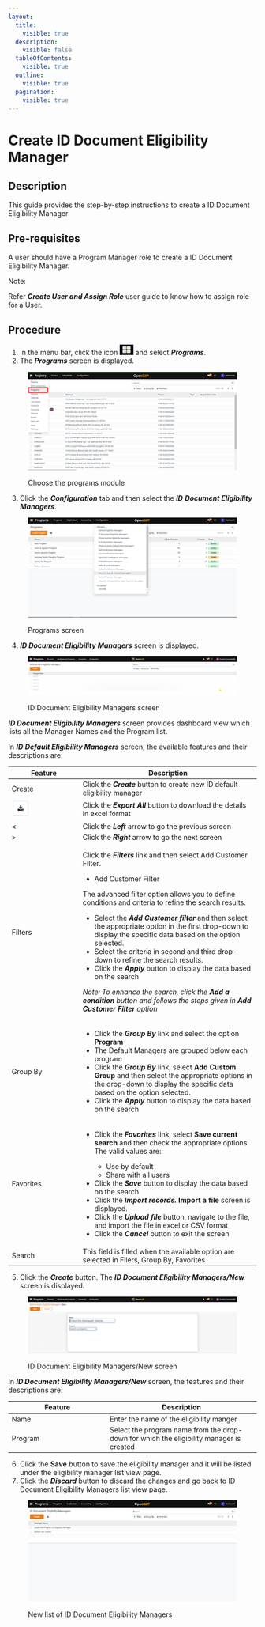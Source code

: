 ```yaml
---
layout:
  title:
    visible: true
  description:
    visible: false
  tableOfContents:
    visible: true
  outline:
    visible: true
  pagination:
    visible: true
---
```


# Create ID Document Eligibility Manager

## Description

This guide provides the step-by-step instructions to create a ID Document  Eligibility Manager

## Pre-requisites

A user should have a Program Manager role to create a ID Document Eligibility Manager.

Note:

Refer _**Create User and Assign Role**_ user guide to know how to assign role for a User.

## Procedure

1. In the menu bar, click the icon ![](<../../../../../.gitbook/assets/image (8).png>) and select _**Programs**_.
2. The _**Programs**_ screen is displayed.

<figure><img src="../../../../../.gitbook/assets/programs.png" alt=""><figcaption><p>Choose the programs module </p></figcaption></figure>

3. Click the _**Configuration**_ tab and then select the _**ID**_ _**Document Eligibility Managers**._

<figure><img src="../../../../../.gitbook/assets/configuration (1).png" alt=""><figcaption><p> Programs screen</p></figcaption></figure>

4. _**ID Document Eligibility Managers**_ screen is displayed.

<figure><img src="../../../../../.gitbook/assets/id-document-eligibility-managers.png" alt=""><figcaption><p>ID Document Eligibility Managers screen</p></figcaption></figure>

_**ID Document Eligibility Managers**_ screen provides dashboard view which lists all the Manager Names and the Program list.

In  _**ID**_ _**Default Eligibility Managers**_ screen, the available features and their descriptions are:

<table><thead><tr><th width="130">Feature</th><th>Description</th></tr></thead><tbody><tr><td>Create</td><td>Click the <em><strong>Create</strong></em> button to create new ID default eligibility manager</td></tr><tr><td><img src="../../../../../.gitbook/assets/image (9).png" alt="" data-size="original"></td><td>Click the <em><strong>Export All</strong></em> button to download the details in excel format</td></tr><tr><td>&#x3C;</td><td>Click the <em><strong>Left</strong></em> arrow to go the previous screen</td></tr><tr><td>></td><td>Click the <em><strong>Right</strong></em> arrow to go the next screen</td></tr><tr><td>Filters</td><td><p>Click the <em><strong>Filters</strong></em> link and then select Add Customer Filter.</p><ul><li>Add Customer Filter</li></ul><p>The advanced filter option allows you to define conditions and criteria to refine the search results.</p><ul><li>Select the <em><strong>Add Customer filter</strong></em> and then select the appropriate option in the first drop-down to display the specific data based on the option selected.</li><li>Select the criteria in second and third drop-down to refine the search results. </li><li>Click the <em><strong>Apply</strong></em> button to display the data based on the search</li></ul><p><em>Note: To enhance the search, click the <strong>Add a condition</strong> button and follows the steps given in <strong>Add Customer Filter</strong> option</em></p></td></tr><tr><td>Group By</td><td><ul><li>Click the <em><strong>Group By</strong></em> link and select the option <strong>Program</strong></li><li>The Default Managers are grouped below each program</li><li>Click the <em><strong>Group By</strong></em> link, select <strong>Add Custom Group</strong> and then select the appropriate options in the drop-down to display the specific data based on the option selected.</li><li>Click the <em><strong>Apply</strong></em> button to display the data based on the search</li></ul></td></tr><tr><td>Favorites</td><td><ul><li><p>Click the <em><strong>Favorites</strong></em> link, select <strong>Save current search</strong> and then check the appropriate options. The valid values are: </p><ul><li>Use by default</li><li>Share with all users</li></ul></li><li>Click the <em><strong>Save</strong></em> button to display the data based on the search</li><li>Click the <em><strong>Import records.</strong></em><strong> Import a file</strong> screen is displayed. </li><li>Click the <em><strong>Upload file</strong></em> button, navigate to the file, and import the file in excel or CSV format</li><li>Click the <em><strong>Cancel</strong></em> button to exit the screen</li></ul></td></tr><tr><td>Search</td><td>This field is filled when the available option are selected in Filers, Group By, Favorites</td></tr></tbody></table>

5. Click the _**Create**_ button. The _**ID Document Eligibility Managers/New**_ screen is displayed.

<figure><img src="../../../../../.gitbook/assets/id-document-eligibility-managers-new.png" alt=""><figcaption><p>ID Document Eligibility Managers/New screen</p></figcaption></figure>

In _**ID Document Eligibility Managers/New**_ screen, the features and their descriptions are:

<table><thead><tr><th width="185">Feature</th><th>Description</th></tr></thead><tbody><tr><td>Name</td><td>Enter the name of the eligibility manger</td></tr><tr><td>Program</td><td>Select the program name from the drop-down for which the eligibility manager is created</td></tr></tbody></table>

6. Click the **Save** button to save the eligibility manager and it will be listed under the eligibility manager list view page.
7. Click the _**Discard**_ button to discard the changes and go back to ID Document Eligibility Managers list view page.

<figure><img src="../../../../../.gitbook/assets/id-document-eligibility-manager-listview-page.png" alt=""><figcaption><p>New list of ID Document Eligibility Managers</p></figcaption></figure>
